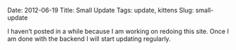 Date: 2012-06-19
Title: Small Update
Tags: update, kittens
Slug: small-update

I haven’t posted in a while because I am working on redoing this site. Once I am done with the backend I will start updating regularly.